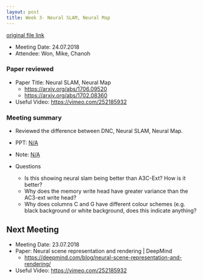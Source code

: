 ```yaml
---
layout: post
title: Week 3- Neural SLAM, Neural Map
---
```


[original file link](https://github.com/kknd2104/kknd2104.github.io/blob/master/_posts/2018-7-24-week3.md)

- Meeting Date: 24.07.2018
- Attendee: Won, Mike, Chanoh

### Paper reviewed
- Paper Title: Neural SLAM, Neural Map
	- https://arxiv.org/abs/1706.09520
	- https://arxiv.org/abs/1702.08360
- Useful Video:  https://vimeo.com/252185932



### Meeting summary


* Reviewed the difference between DNC, Neural SLAM, Neural Map.		
* PPT: [N/A]()
* Note: [N/A]()

* Questions
  * Is this showing neural slam being better than A3C-Ext? How is it better? 
  * Why does the memory write head have greater variance than the AC3-ext write head? 
  * Why does columns C and G have different colour schemes (e.g. black background or white background, does this indicate anything? 
	
## Next Meeting

- Meeting Date: 23.07.2018
- Paper: Neural scene representation and rendering | DeepMind
	- https://deepmind.com/blog/neural-scene-representation-and-rendering/
- Useful Video:  https://vimeo.com/252185932
